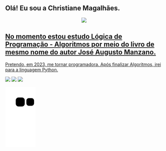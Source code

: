 ## Olá! Eu sou a Christiane Magalhães.

<div align="center">
  <a href="https://github.com/ChrisMaga">
  <img height="42%" src="https://github-readme-stats.vercel.app/api?username=ChrisMaga&show_icons=true&theme=dracula&include_all_commits=true&count_private=true"/>
</div>

## No momento estou estudo Lógica de Programação - Algoritmos por meio do livro de mesmo nome do autor José Augusto Manzano. 
  Pretendo, em 2023, me tornar programadora. 
  Após finalizar Algoritmos, irei para a linguagem Python.
<div>
  <a href="https://www.instagram.com/chrismagalhaes_dev/" target="_blank"><img src="https://img.shields.io/badge/-Instagram-%23E4405F?style=for-the-badge&logo=instagram&logoColor=white" target="_blank"></a>
  <a href = "mailto:christianem.arcari@gmail.com"><img src="https://img.shields.io/badge/-Gmail-%23333?style=for-the-badge&logo=gmail&logoColor=white" target="_blank"></a>
  <a href="https://www.linkedin.com/in/christiane-magalhaes/" target="_blank"><img src="https://img.shields.io/badge/-LinkedIn-%230077B5?style=for-the-badge&logo=linkedin&logoColor=white" target="_blank"></a> 
  
  ![Snake animation](https://github.com/ChrisMaga/ChrisMaga/blob/output/github-contribution-grid-snake.svg)
    
</div>

